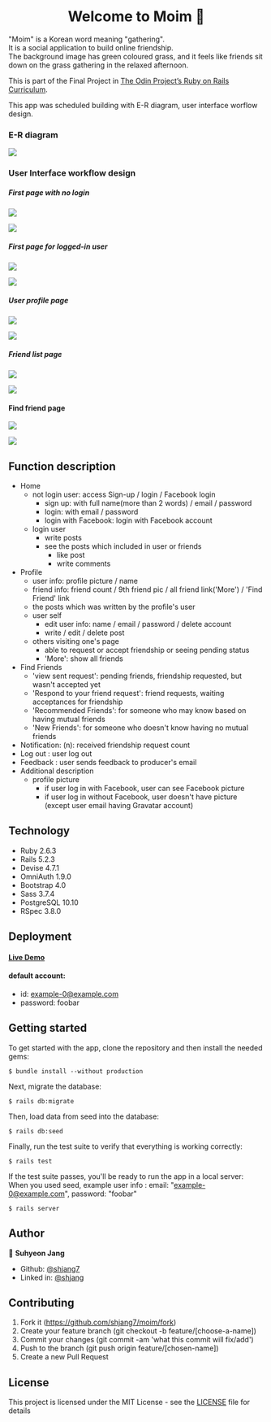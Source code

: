 <h1 align="center">Welcome to Moim 👋</h1>

"Moim" is a Korean word meaning "gathering".<br />
It is a social application to build online friendship.<br />
The background image has green coloured grass, and it feels like friends sit down on the grass gathering in the relaxed afternoon.<br />

This is part of the Final Project in [The Odin Project’s Ruby on Rails Curriculum](https://www.theodinproject.com/courses/ruby-on-rails/lessons/final-project).

This app was scheduled building with E-R diagram, user interface worflow design.

### E-R diagram
![](./docs/e-r-diagram.png)

### User Interface workflow design

##### First page with no login
![](./docs/home_without_login.jpg)

![](./docs/shot_home.png)

##### First page for logged-in user
![](./docs/home_with_login.jpg)

![](./docs/shot_login_home.png)

##### User profile page
![](./docs/profile_with_login.jpg)

![](./docs/shot_profile.png)

##### Friend list page
![](./docs/friend_list_with_login.jpg)

![](./docs/shot_friends.png)

#### Find friend page
![](./docs/find_friend_with_login.jpg)

![](./docs/shot_find_friends.png)


## Function description

- Home
  * not login user: access Sign-up / login / Facebook login
    + sign up: with full name(more than 2 words) / email / password
    + login: with email / password
    + login with Facebook: login with Facebook account
  * login user
    + write posts
    + see the posts which included in user or friends
      - like post
      - write comments
- Profile
  * user info: profile picture / name
  * friend info: friend count / 9th friend pic / all friend link('More') / 'Find Friend' link
  * the posts which was written by the profile's user
  * user self
    + edit user info: name / email / password / delete account
    + write / edit / delete post
  * others visiting one's page
    + able to request or accept friendship or seeing pending status
    + 'More': show all friends
- Find Friends
  * 'view sent request': pending friends, friendship requested, but wasn't accepted yet
  * 'Respond to your friend request': friend requests, waiting acceptances for friendship
  * 'Recommended Friends': for someone who may know based on having mutual friends
  * 'New Friends': for someone who doesn't know having no mutual friends
- Notification: (n): received friendship request count
- Log out : user log out
- Feedback : user sends feedback to producer's email
- Additional description
  * profile picture
    + if user log in with Facebook, user can see Facebook picture
    + if user log in without Facebook, user doesn't have picture
      (except user email having Gravatar account)

## Technology

- Ruby 2.6.3
- Rails 5.2.3
- Devise 4.7.1
- OmniAuth 1.9.0
- Bootstrap 4.0
- Sass 3.7.4
- PostgreSQL 10.10
- RSpec 3.8.0

## Deployment

#### [Live Demo](https://rails-moim-suh.herokuapp.com)
#### default account:
 - id: example-0@example.com
 - password: foobar

## Getting started

To get started with the app, clone the repository and then install the needed gems:

```
$ bundle install --without production
```

Next, migrate the database:

```
$ rails db:migrate
```

Then, load data from seed into the database:

```
$ rails db:seed
```

Finally, run the test suite to verify that everything is working correctly:

```
$ rails test
```

If the test suite passes, you'll be ready to run the app in a local server: <br />
When you used seed, example user info : email: "example-0@example.com", password: "foobar"

```
$ rails server
```

## Author

👤 **Suhyeon Jang**

- Github: [@shjang7](https://github.com/shjang7)
- Linked in: [@shjang](https://www.linkedin.com/in/shjang/)

## Contributing

1. Fork it (https://github.com/shjang7/moim/fork)
2. Create your feature branch (git checkout -b feature/[choose-a-name])
3. Commit your changes (git commit -am 'what this commit will fix/add')
4. Push to the branch (git push origin feature/[chosen-name])
5. Create a new Pull Request


## License

This project is licensed under the MIT License - see the [LICENSE](./LICENSE) file for details
